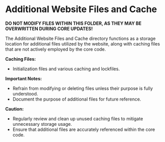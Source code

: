 # Additional Website Files and Cache

**DO NOT MODIFY FILES WITHIN THIS FOLDER, AS THEY MAY BE OVERWRITTEN DURING CORE UPDATES!**

The Additional Website Files and Cache directory functions as a storage location for additional files utilized by the website, along with caching files that are not actively employed by the core code.

**Caching Files:**
- Initialization files and various caching and lockfiles.

**Important Notes:**
- Refrain from modifying or deleting files unless their purpose is fully understood.
- Document the purpose of additional files for future reference.

**Caution:**
- Regularly review and clean up unused caching files to mitigate unnecessary storage usage.
- Ensure that additional files are accurately referenced within the core code.